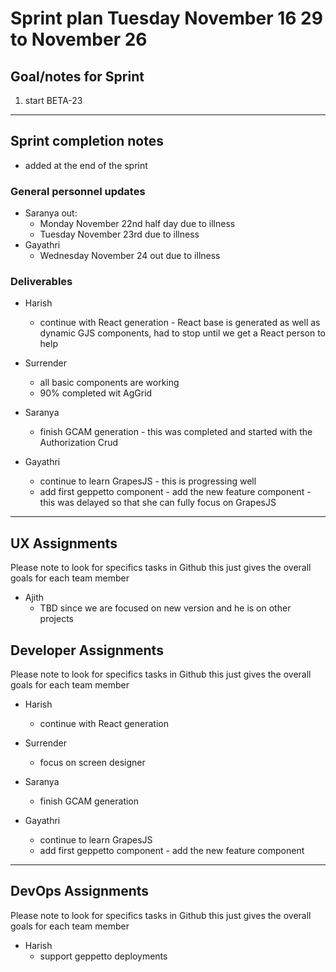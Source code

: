 # Sprint plan Tuesday November 16 29 to November 26

## Goal/notes for Sprint

1. start BETA-23

---

## Sprint completion notes

- added at the end of the sprint

### General personnel updates

- Saranya out:
  - Monday November 22nd half day due to illness
  - Tuesday November 23rd due to illness
- Gayathri
  - Wednesday November 24 out due to illness

### Deliverables

- Harish
  - continue with React generation - React base is generated as well as dynamic GJS components, had to stop until we get a React person to help

- Surrender
  - all basic components are working
  - 90% completed wit AgGrid
  
- Saranya
  - finish GCAM generation - this was completed and started with the Authorization Crud

- Gayathri
  - continue to learn GrapesJS - this is progressing well 
  - add first geppetto component - add the new feature component - this was delayed so that she can fully focus on GrapesJS

---

## UX Assignments

Please note to look for specifics tasks in Github this just gives the overall goals for each team member

- Ajith
  - TBD since we are focused on new version and he is on other projects

## Developer Assignments

Please note to look for specifics tasks in Github this just gives the overall goals for each team member

- Harish
  - continue with React generation

- Surrender
  - focus on screen designer
  
- Saranya
  - finish GCAM generation

- Gayathri
  - continue to learn GrapesJS
  - add first geppetto component - add the new feature component

---

## DevOps Assignments

Please note to look for specifics tasks in Github this just gives the overall goals for each team member

- Harish
  - support geppetto deployments
